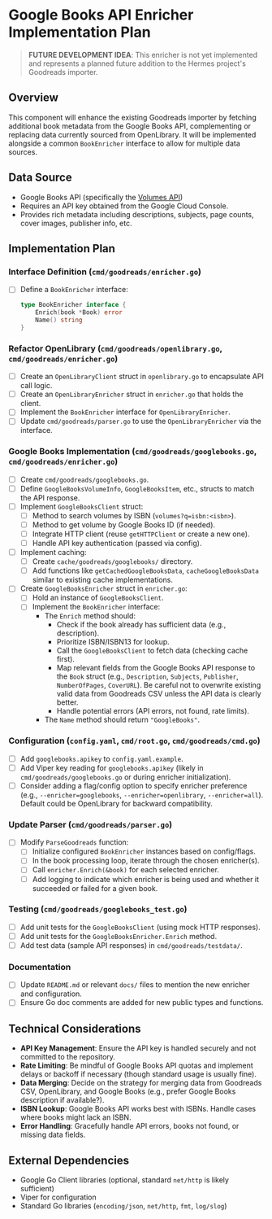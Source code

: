 # Google Books API Enricher Implementation Plan

> **FUTURE DEVELOPMENT IDEA**: This enricher is not yet implemented and represents a planned future addition to the Hermes project's Goodreads importer.

## Overview

This component will enhance the existing Goodreads importer by fetching additional book metadata from the Google Books API, complementing or replacing data currently sourced from OpenLibrary. It will be implemented alongside a common `BookEnricher` interface to allow for multiple data sources.

## Data Source

- Google Books API (specifically the [Volumes API](https://developers.google.com/books/docs/v1/using#PerformingSearch))
- Requires an API key obtained from the Google Cloud Console.
- Provides rich metadata including descriptions, subjects, page counts, cover images, publisher info, etc.

## Implementation Plan

### Interface Definition (`cmd/goodreads/enricher.go`)

- [ ] Define a `BookEnricher` interface:
  ```go
  type BookEnricher interface {
      Enrich(book *Book) error
      Name() string
  }
  ```

### Refactor OpenLibrary (`cmd/goodreads/openlibrary.go`, `cmd/goodreads/enricher.go`)

- [ ] Create an `OpenLibraryClient` struct in `openlibrary.go` to encapsulate API call logic.
- [ ] Create an `OpenLibraryEnricher` struct in `enricher.go` that holds the client.
- [ ] Implement the `BookEnricher` interface for `OpenLibraryEnricher`.
- [ ] Update `cmd/goodreads/parser.go` to use the `OpenLibraryEnricher` via the interface.

### Google Books Implementation (`cmd/goodreads/googlebooks.go`, `cmd/goodreads/enricher.go`)

- [ ] Create `cmd/goodreads/googlebooks.go`.
- [ ] Define `GoogleBooksVolumeInfo`, `GoogleBooksItem`, etc., structs to match the API response.
- [ ] Implement `GoogleBooksClient` struct:
  - [ ] Method to search volumes by ISBN (`volumes?q=isbn:<isbn>`).
  - [ ] Method to get volume by Google Books ID (if needed).
  - [ ] Integrate HTTP client (reuse `getHTTPClient` or create a new one).
  - [ ] Handle API key authentication (passed via config).
- [ ] Implement caching:
  - [ ] Create `cache/goodreads/googlebooks/` directory.
  - [ ] Add functions like `getCachedGoogleBooksData`, `cacheGoogleBooksData` similar to existing cache implementations.
- [ ] Create `GoogleBooksEnricher` struct in `enricher.go`:
  - [ ] Hold an instance of `GoogleBooksClient`.
  - [ ] Implement the `BookEnricher` interface:
    - The `Enrich` method should:
      - Check if the book already has sufficient data (e.g., description).
      - Prioritize ISBN/ISBN13 for lookup.
      - Call the `GoogleBooksClient` to fetch data (checking cache first).
      - Map relevant fields from the Google Books API response to the `Book` struct (e.g., `Description`, `Subjects`, `Publisher`, `NumberOfPages`, `CoverURL`). Be careful not to overwrite existing valid data from Goodreads CSV unless the API data is clearly better.
      - Handle potential errors (API errors, not found, rate limits).
    - The `Name` method should return `"GoogleBooks"`.

### Configuration (`config.yaml`, `cmd/root.go`, `cmd/goodreads/cmd.go`)

- [ ] Add `googlebooks.apikey` to `config.yaml.example`.
- [ ] Add Viper key reading for `googlebooks.apikey` (likely in `cmd/goodreads/googlebooks.go` or during enricher initialization).
- [ ] Consider adding a flag/config option to specify enricher preference (e.g., `--enricher=googlebooks`, `--enricher=openlibrary`, `--enricher=all`). Default could be OpenLibrary for backward compatibility.

### Update Parser (`cmd/goodreads/parser.go`)

- [ ] Modify `ParseGoodreads` function:
  - [ ] Initialize configured `BookEnricher` instances based on config/flags.
  - [ ] In the book processing loop, iterate through the chosen enricher(s).
  - [ ] Call `enricher.Enrich(&book)` for each selected enricher.
  - [ ] Add logging to indicate which enricher is being used and whether it succeeded or failed for a given book.

### Testing (`cmd/goodreads/googlebooks_test.go`)

- [ ] Add unit tests for the `GoogleBooksClient` (using mock HTTP responses).
- [ ] Add unit tests for the `GoogleBooksEnricher.Enrich` method.
- [ ] Add test data (sample API responses) in `cmd/goodreads/testdata/`.

### Documentation

- [ ] Update `README.md` or relevant `docs/` files to mention the new enricher and configuration.
- [ ] Ensure Go doc comments are added for new public types and functions.

## Technical Considerations

- **API Key Management**: Ensure the API key is handled securely and not committed to the repository.
- **Rate Limiting**: Be mindful of Google Books API quotas and implement delays or backoff if necessary (though standard usage is usually fine).
- **Data Merging**: Decide on the strategy for merging data from Goodreads CSV, OpenLibrary, and Google Books (e.g., prefer Google Books description if available?).
- **ISBN Lookup**: Google Books API works best with ISBNs. Handle cases where books might lack an ISBN.
- **Error Handling**: Gracefully handle API errors, books not found, or missing data fields.

## External Dependencies

- Google Go Client libraries (optional, standard `net/http` is likely sufficient)
- Viper for configuration
- Standard Go libraries (`encoding/json`, `net/http`, `fmt`, `log/slog`)
